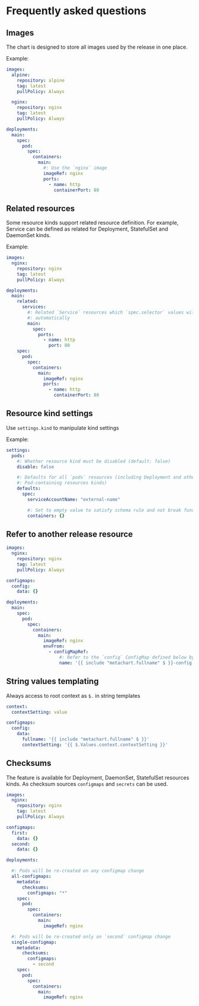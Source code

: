 # Frequently asked questions

## Images

The chart is designed to store all images used by the release in one place.

Example:

```yaml
images:
  alpine:
    repository: alpine
    tag: latest
    pullPolicy: Always

  nginx:
    repository: nginx
    tag: latest
    pullPolicy: Always

deployments:
  main:
    spec:
      pod:
        spec:
          containers:
            main:
              #: Use the `nginx` image
              imageRef: nginx
              ports:
                - name: http
                  containerPort: 80
```

## Related resources

Some resource kinds support related resource definition. For example, Service
can be defined as related for Deployment, StatefulSet and DaemonSet kinds.

Example:

```yaml
images:
  nginx:
    repository: nginx
    tag: latest
    pullPolicy: Always

deployments:
  main:
    related:
      services:
        #: Related `Service` resources which `spec.selector` values will be set
        #: automatically
        main:
          spec:
            ports:
              - name: http
                port: 80
    spec:
      pod:
        spec:
          containers:
            main:
              imageRef: nginx
              ports:
                - name: http
                  containerPort: 80
```

## Resource kind settings

Use `settings.kind` to manipulate kind settings

Example:

```yaml
settings:
  pods:
    #: Whether resource kind must be disabled (default: false)
    disable: false

    #: Defaults for all `pods` resources (including Deployment and other
    #: Pod-containing resources kinds)
    defaults:
      spec:
        serviceAccountName: "external-name"

        #: Set to empty value to satisfy schema rule and not break functionality
        containers: {}
```

## Refer to another release resource

```yaml
images:
  nginx:
    repository: nginx
    tag: latest
    pullPolicy: Always

configmaps:
  config:
    data: {}

deployments:
  main:
    spec:
      pod:
        spec:
          containers:
            main:
              imageRef: nginx
              envFrom:
                - configMapRef:
                    #: Refer to the `config` ConfigMap defined below by name
                    name: '{{ include "metachart.fullname" $ }}-config'
```

## String values templating

Always access to root context as `$.` in string templates

```yaml
context:
  contextSetting: value

configmaps:
  config:
    data:
      fullname: '{{ include "metachart.fullname" $ }}'
      contextSetting: '{{ $.Values.context.contextSetting }}'
```

## Checksums

The feature is available for Deployment, DaemonSet, StatefulSet resources
kinds. As checksum sources `configmaps` and `secrets` can be used.

```yaml
images:
  nginx:
    repository: nginx
    tag: latest
    pullPolicy: Always

configmaps:
  first:
    data: {}
  second:
    data: {}

deployments:

  #: Pods will be re-created on any configmap change
  all-configmaps:
    metadata:
      checksums:
        configmaps: "*"
    spec:
      pod:
        spec:
          containers:
            main:
              imageRef: nginx

  #: Pods will be re-created only on `second` configmap change
  single-configmap:
    metadata:
      checksums:
        configmaps:
          - second
    spec:
      pod:
        spec:
          containers:
            main:
              imageRef: nginx
```
